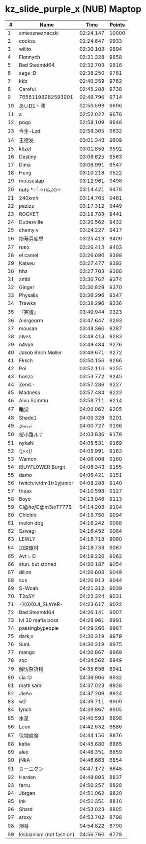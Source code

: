 # kz_slide_purple_x (NUB) Maptop

|  # | Name | Time | Points |
|-------------- | -------------- | -------------- | -------------- | 
| 1 | smieszneznaczki | 02:24.147 | 10000 | 
| 2 | cocksu | 02:24.647 | 9933 | 
| 3 | wilito | 02:30.102 | 9894 | 
| 4 | Flonnych | 02:31.328 | 9858 | 
| 5 | Bad Steamid64 | 02:32.703 | 9816 | 
| 6 | sage :D | 02:38.250 | 9781 | 
| 7 | kkb | 02:40.359 | 9762 | 
| 8 | Careful | 02:45.288 | 9738 | 
| 9 | 76561198982593901 | 02:49.796 | 9714 | 
| 10 | あいD1丶澪 | 02:50.593 | 9696 | 
| 11 | a | 02:52.022 | 9678 | 
| 12 | pogo | 02:58.109 | 9648 | 
| 13 | 今生-Lzd | 02:58.305 | 9632 | 
| 14 | 王德发 | 03:01.343 | 9609 | 
| 15 | közel | 03:01.859 | 9592 | 
| 16 | Destiny | 03:06.625 | 9563 | 
| 17 | Dima | 03:06.991 | 9547 | 
| 18 | Hung | 03:10.218 | 9522 | 
| 19 | mouseslap | 03:12.961 | 9498 | 
| 20 | nuts *:･ﾟ✧(ꈍᴗꈍ)✧ | 03:14.421 | 9478 | 
| 21 | 240kmh | 03:14.765 | 9461 | 
| 22 | pezizz | 03:17.312 | 9449 | 
| 23 | ROCKET | 03:18.788 | 9441 | 
| 24 | Dudesville | 03:20.562 | 9432 | 
| 25 | chemy:v | 03:24.227 | 9417 | 
| 26 | 斯蒂芬库里 | 03:25.413 | 9409 | 
| 27 | ruso | 03:26.413 | 9403 | 
| 28 | el camel | 03:26.680 | 9398 | 
| 29 | Katseu | 03:27.477 | 9392 | 
| 30 | hhz | 03:27.703 | 9388 | 
| 31 | ambi | 03:30.762 | 9374 | 
| 32 | Ginger | 03:30.828 | 9370 | 
| 33 | Physalis | 03:36.296 | 9347 | 
| 34 | Trawka | 03:38.296 | 9336 | 
| 35 | 『完蛋』 | 03:40.944 | 9323 | 
| 36 | Alergeorm | 03:47.647 | 9293 | 
| 37 | mousan | 03:48.366 | 9287 | 
| 38 | alves | 03:48.413 | 9283 | 
| 39 | n4vyn | 03:49.484 | 9276 | 
| 40 | Jakob Bech Møller | 03:49.671 | 9272 | 
| 41 | Fksch | 03:50.156 | 9266 | 
| 42 | Poi | 03:52.116 | 9255 | 
| 43 | honza | 03:53.772 | 9245 | 
| 44 | Zend.- | 03:57.286 | 9227 | 
| 45 | Madness | 03:57.484 | 9223 | 
| 46 | Aivu Summu | 03:58.711 | 9214 | 
| 47 | 睡觉 | 04:00.062 | 9205 | 
| 48 | Shade1 | 04:00.328 | 9201 | 
| 49 | 𝒥𝓊𝒾𝓈𝓈𝒾 | 04:00.727 | 9196 | 
| 50 | 桜小路ルナ | 04:03.836 | 9179 | 
| 51 | nykaN | 04:05.531 | 9169 | 
| 52 | (;><)/ | 04:05.991 | 9163 | 
| 53 | Wanton | 04:06.008 | 9160 | 
| 54 | iBUYFL0WER Burgit | 04:06.343 | 9155 | 
| 55 | damo | 04:06.421 | 9151 | 
| 56 | twitch.tv/dm1tr1yjunior | 04:08.288 | 9140 | 
| 57 | theax | 04:10.593 | 9127 | 
| 58 | Boyo | 04:13.046 | 9113 | 
| 59 | Cl@$h of C@m3loT777$$ | 04:14.203 | 9104 | 
| 60 | Chichin | 04:15.750 | 9094 | 
| 61 | melon dog | 04:16.242 | 9088 | 
| 62 | Szwagi | 04:16.452 | 9084 | 
| 63 | LEWLY | 04:16.718 | 9080 | 
| 64 | 加速废材 | 04:18.733 | 9067 | 
| 65 | Avt = D | 04:19.226 | 9062 | 
| 66 | stun. but stoned | 04:20.187 | 9054 | 
| 67 | dillon | 04:20.608 | 9049 | 
| 68 | sus | 04:20.913 | 9044 | 
| 69 | S-Woah | 04:21.312 | 9039 | 
| 70 | T2oSY | 04:22.324 | 9031 | 
| 71 | -}{0}{0JI_SLaYeR- | 04:23.617 | 9022 | 
| 72 | Bad Steamid64 | 04:26.141 | 9007 | 
| 73 | lvl 30 mafia boss | 04:28.961 | 8991 | 
| 74 | passingbypeople | 04:29.266 | 8987 | 
| 75 | dark;v | 04:30.319 | 8979 | 
| 76 | SunL | 04:30.319 | 8975 | 
| 77 | mango | 04:30.867 | 8969 | 
| 78 | zxc | 04:34.562 | 8949 | 
| 79 | 解忧杂货铺 | 04:35.656 | 8941 | 
| 80 | cia :D | 04:36.906 | 8932 | 
| 81 | matti sami | 04:37.023 | 8928 | 
| 82 | JieAo | 04:37.209 | 8924 | 
| 83 | w2 | 04:39.711 | 8909 | 
| 84 | lynch | 04:39.867 | 8905 | 
| 85 | 水星 | 04:40.593 | 8898 | 
| 86 | Leon | 04:42.632 | 8886 | 
| 87 | 伏地魔魔 | 04:44.156 | 8876 | 
| 88 | katie | 04:45.680 | 8865 | 
| 89 | alex | 04:46.351 | 8859 | 
| 90 | jNkA- | 04:46.663 | 8854 | 
| 91 | カーニクン | 04:47.172 | 8848 | 
| 92 | Harden | 04:48.805 | 8837 | 
| 93 | farru | 04:50.257 | 8828 | 
| 94 | Jörgen | 04:51.062 | 8820 | 
| 95 | ink | 04:51.351 | 8816 | 
| 96 | Shard | 04:53.023 | 8805 | 
| 97 | arxxy | 04:53.702 | 8798 | 
| 98 | 深哥 | 04:54.822 | 8790 | 
| 99 | lesbianism (not fashion) | 04:56.766 | 8778 | 

